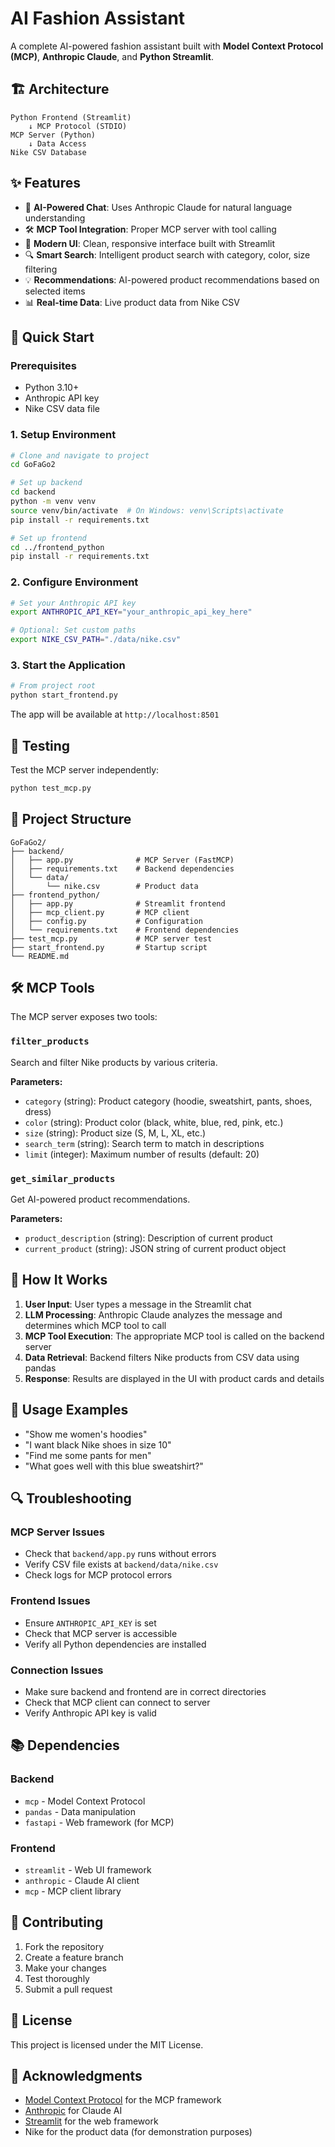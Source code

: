 # AI Fashion Assistant

A complete AI-powered fashion assistant built with **Model Context Protocol (MCP)**, **Anthropic Claude**, and **Python Streamlit**.

## 🏗️ Architecture

```
Python Frontend (Streamlit)
    ↓ MCP Protocol (STDIO)
MCP Server (Python)
    ↓ Data Access
Nike CSV Database
```

## ✨ Features

- 🤖 **AI-Powered Chat**: Uses Anthropic Claude for natural language understanding
- 🛠️ **MCP Tool Integration**: Proper MCP server with tool calling
- 🎨 **Modern UI**: Clean, responsive interface built with Streamlit
- 🔍 **Smart Search**: Intelligent product search with category, color, size filtering
- 💡 **Recommendations**: AI-powered product recommendations based on selected items
- 📊 **Real-time Data**: Live product data from Nike CSV

## 🚀 Quick Start

### Prerequisites

- Python 3.10+
- Anthropic API key
- Nike CSV data file

### 1. Setup Environment

```bash
# Clone and navigate to project
cd GoFaGo2

# Set up backend
cd backend
python -m venv venv
source venv/bin/activate  # On Windows: venv\Scripts\activate
pip install -r requirements.txt

# Set up frontend
cd ../frontend_python
pip install -r requirements.txt
```

### 2. Configure Environment

```bash
# Set your Anthropic API key
export ANTHROPIC_API_KEY="your_anthropic_api_key_here"

# Optional: Set custom paths
export NIKE_CSV_PATH="./data/nike.csv"
```

### 3. Start the Application

```bash
# From project root
python start_frontend.py
```

The app will be available at `http://localhost:8501`

## 🧪 Testing

Test the MCP server independently:

```bash
python test_mcp.py
```

## 📁 Project Structure

```
GoFaGo2/
├── backend/
│   ├── app.py              # MCP Server (FastMCP)
│   ├── requirements.txt    # Backend dependencies
│   └── data/
│       └── nike.csv        # Product data
├── frontend_python/
│   ├── app.py              # Streamlit frontend
│   ├── mcp_client.py       # MCP client
│   ├── config.py           # Configuration
│   └── requirements.txt    # Frontend dependencies
├── test_mcp.py             # MCP server test
├── start_frontend.py       # Startup script
└── README.md
```

## 🛠️ MCP Tools

The MCP server exposes two tools:

### `filter_products`
Search and filter Nike products by various criteria.

**Parameters:**
- `category` (string): Product category (hoodie, sweatshirt, pants, shoes, dress)
- `color` (string): Product color (black, white, blue, red, pink, etc.)
- `size` (string): Product size (S, M, L, XL, etc.)
- `search_term` (string): Search term to match in descriptions
- `limit` (integer): Maximum number of results (default: 20)

### `get_similar_products`
Get AI-powered product recommendations.

**Parameters:**
- `product_description` (string): Description of current product
- `current_product` (string): JSON string of current product object

## 🔧 How It Works

1. **User Input**: User types a message in the Streamlit chat
2. **LLM Processing**: Anthropic Claude analyzes the message and determines which MCP tool to call
3. **MCP Tool Execution**: The appropriate MCP tool is called on the backend server
4. **Data Retrieval**: Backend filters Nike products from CSV data using pandas
5. **Response**: Results are displayed in the UI with product cards and details

## 🎯 Usage Examples

- "Show me women's hoodies"
- "I want black Nike shoes in size 10"
- "Find me some pants for men"
- "What goes well with this blue sweatshirt?"

## 🔍 Troubleshooting

### MCP Server Issues
- Check that `backend/app.py` runs without errors
- Verify CSV file exists at `backend/data/nike.csv`
- Check logs for MCP protocol errors

### Frontend Issues
- Ensure `ANTHROPIC_API_KEY` is set
- Check that MCP server is accessible
- Verify all Python dependencies are installed

### Connection Issues
- Make sure backend and frontend are in correct directories
- Check that MCP client can connect to server
- Verify Anthropic API key is valid

## 📚 Dependencies

### Backend
- `mcp` - Model Context Protocol
- `pandas` - Data manipulation
- `fastapi` - Web framework (for MCP)

### Frontend
- `streamlit` - Web UI framework
- `anthropic` - Claude AI client
- `mcp` - MCP client library

## 🤝 Contributing

1. Fork the repository
2. Create a feature branch
3. Make your changes
4. Test thoroughly
5. Submit a pull request

## 📄 License

This project is licensed under the MIT License.

## 🙏 Acknowledgments

- [Model Context Protocol](https://modelcontextprotocol.io/) for the MCP framework
- [Anthropic](https://www.anthropic.com/) for Claude AI
- [Streamlit](https://streamlit.io/) for the web framework
- Nike for the product data (for demonstration purposes)
